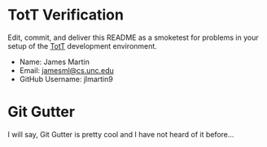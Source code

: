 # TotT Verification

Edit, commit, and deliver this README as a smoketest for problems in your
setup of the [TotT](http://tott-meetup.rtfd.org) development environment.

* Name: James Martin
* Email: jamesml@cs.unc.edu
* GitHub Username: jlmartin9

# Git Gutter

I will say, Git Gutter is pretty cool and I have not heard of it before...

